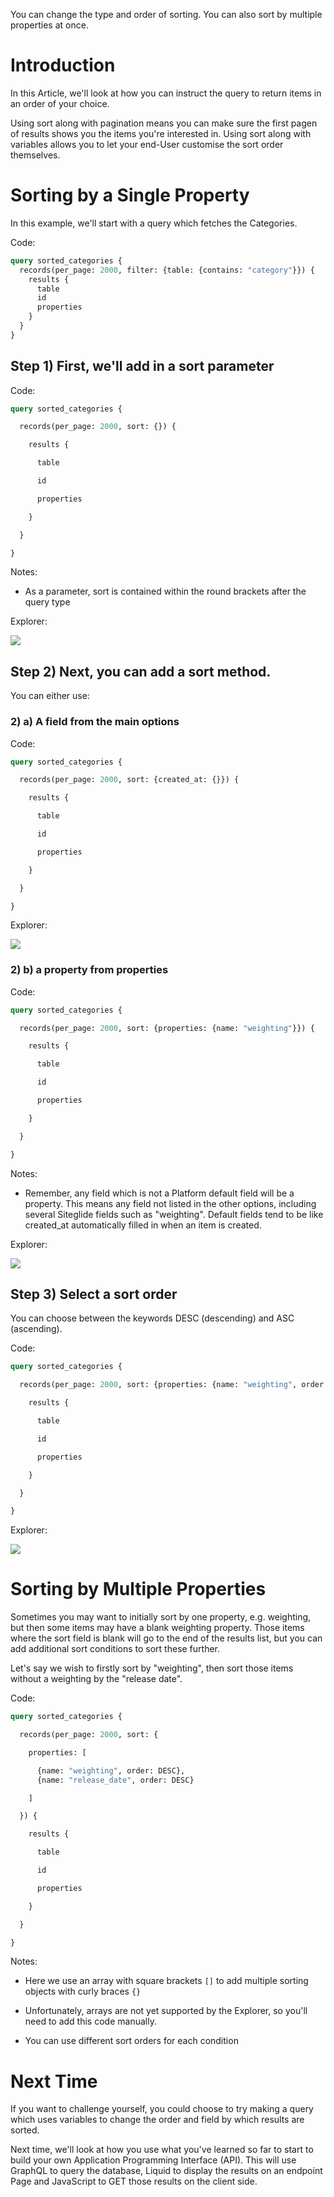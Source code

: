 
You can change the type and order of sorting. You can also sort by multiple properties at once.

# Introduction

&#x20;In this Article, we'll look at how you can instruct the query to return items in an order of your choice.&#x20;

Using sort along with pagination means you can make sure the first pagen of results shows you the items you're interested in.
Using sort along with variables allows you to let your end-User customise the sort order themselves. &#x20;

# Sorting by a Single Property

&#x20;In this example, we'll start with a query which fetches the Categories.

Code:

```graphql
query sorted_categories {
  records(per_page: 2000, filter: {table: {contains: "category"}}) {
    results {
      table
      id
      properties
    }
  }
}
```

## Step 1) First, we'll add in a sort parameter

Code:

```graphql
query sorted_categories {

  records(per_page: 2000, sort: {}) {

    results {

      table

      id

      properties

    }

  }

}
```

Notes:

*   As a parameter, sort is contained within the round brackets after the query type

Explorer:

![](https://downloads.intercomcdn.com/i/o/213365154/e71b1872daa311c2f4b2376b/image.png)

## Step 2) Next, you can add a sort method.

&#x20;You can either use:

### 2) a) A field from the main options

Code:

```graphql
query sorted_categories {

  records(per_page: 2000, sort: {created_at: {}}) {

    results {

      table

      id

      properties

    }

  }

}
```

Explorer:

![](https://downloads.intercomcdn.com/i/o/213366703/cd9dc582ba4bd8cbf2c0de3e/image.png)

&#x20;

### 2) b) a property from properties

Code:

```graphql
query sorted_categories {

  records(per_page: 2000, sort: {properties: {name: "weighting"}}) {

    results {

      table

      id

      properties

    }

  }

}
```

Notes:

*   Remember, any field which is not a Platform default field will be a property. This means any field not listed in the other options, including several Siteglide fields such as "weighting". Default fields tend to be like created\_at automatically filled in when an item is created.

Explorer:

![](https://downloads.intercomcdn.com/i/o/213367555/4bfc9b8c5cdb438b0ae0a568/image.png)

&#x20;

## Step 3) Select a sort order

You can choose between the keywords DESC (descending) and ASC (ascending).

Code:

```graphql
query sorted_categories {

  records(per_page: 2000, sort: {properties: {name: "weighting", order: DESC}}) {

    results {

      table

      id

      properties

    }

  }

}
```

Explorer:

![](https://downloads.intercomcdn.com/i/o/213369158/2aa128cce3b9bb8de24b141d/image.png)

&#x20;

# Sorting by Multiple Properties

Sometimes you may want to initially sort by one property, e.g. weighting, but then some items may have a blank weighting property. Those items where the sort field is blank will go to the end of the results list, but you can add additional sort conditions to sort these further.

Let's say we wish to firstly sort by "weighting", then sort those items without a weighting by the "release date".

Code:

```graphql
query sorted_categories {

  records(per_page: 2000, sort: {

    properties: [

      {name: "weighting", order: DESC}, 
      {name: "release_date", order: DESC}

    ]

  }) {

    results {

      table

      id

      properties

    }

  }

}
```

Notes:&#x20;

*   Here we use an array with square brackets `[]` to add multiple sorting objects with curly braces `{}`

*   Unfortunately, arrays are not yet supported by the Explorer, so you'll need to add this code manually.&#x20;

*   You can use different sort orders for each condition

# Next Time

If you want to challenge yourself, you could choose to try making a query which uses variables to change the order and field by which results are sorted.

Next time, we'll look at how you use what you've learned so far to start to build your own Application Programming Interface (API). This will use GraphQL to query the database, Liquid to display the results on an endpoint Page and JavaScript to GET those results on the client side.

